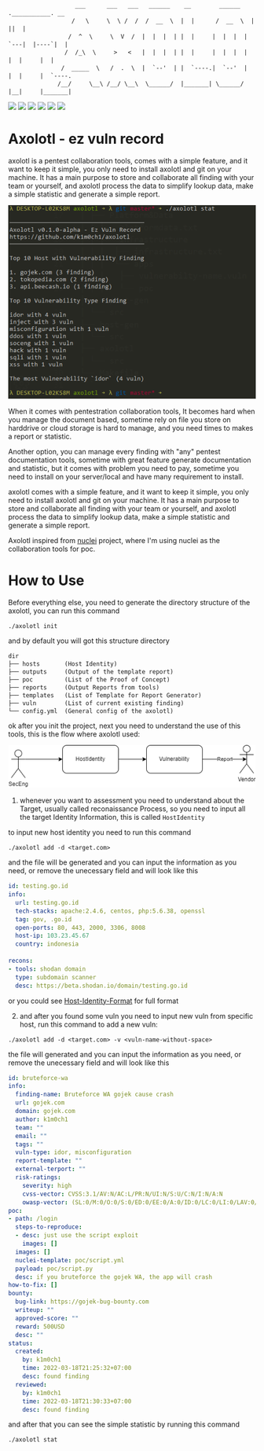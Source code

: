 ```
                   ___      ___   ___   ______    __        ______   .___________. __
                  /   \     \  \ /  /  /  __  \  |  |      /  __  \  |           ||  |
                 /  ^  \     \  V  /  |  |  |  | |  |     |  |  |  | `---|  |----`|  |
                /  /_\  \     >   <   |  |  |  | |  |     |  |  |  |     |  |     |  |
               /  _____  \   /  .  \  |  `--'  | |  `----.|  `--'  |     |  |     |  `----.
              /__/     \__\ /__/ \__\  \______/  |_______| \______/      |__|     |_______|
```

![](https://img.shields.io/twitter/follow/BukanYahya?style=social)
![](https://img.shields.io/github/go-mod/go-version/k1m0ch1/axolotl)
![](https://img.shields.io/github/v/release/k1m0ch1/axolotl)
![](https://img.shields.io/github/commit-activity/w/k1m0ch1/axolotl)
![](https://img.shields.io/github/last-commit/k1m0ch1/axolotl)
![](https://img.shields.io/github/release-date/k1m0ch1/axolotl)

# Axolotl - ez vuln record

axolotl is a pentest collaboration tools, comes with a simple feature, and it want to keep it simple, you only need to install axolotl and git on your machine. It has a main purpose to store and collaborate all finding with your team or yourself, and axolotl process the data to simplify lookup data, make a simple statistic and generate a simple report.


![The Finding simple statistic](.github/preview-1.png)

When it comes with pentestration collaboration tools, It becomes hard when you manage the document based, sometime rely on file you store on harddrive or cloud storage is hard to manage, and you need times to makes a report or statistic.


Another option, you can manage every finding with "any" pentest documentation tools, sometime with great feature generate documentation and statistic, but it comes with problem you need to pay, sometime you need to install on your server/local and have many requirement to install.


axolotl comes with a simple feature, and it want to keep it simple, you only need to install axolotl and git on your machine. It has a main purpose to store and collaborate all finding with your team or yourself, and axolotl process the data to simplify lookup data, make a simple statistic and generate a simple report.

Axolotl inspired from [nuclei](https://github.com/projectdiscovery/nuclei) project, where I'm using nuclei as the collaboration tools for poc.

# How to Use

Before everything else, you need to generate the directory structure of the axolotl, you can run this command

```
./axolotl init
```

and by default you will got this structure directory

```
dir
├── hosts       (Host Identity)
├── outputs     (Output of the template report)
├── poc         (List of the Proof of Concept)
├── reports     (Output Reports from tools)
├── templates   (List of Template for Report Generator)
├── vuln        (List of current existing finding)
└── config.yml  (General config of the axolotl)
```

ok after you init the project, next you need to understand the use of this tools, this is the flow where axolotl used:

![The Simple flow of Axolotl](.github/flow-axolotl.png)


1. whenever you want to assessment you need to understand about the Target, usually called reconaissance Process, so you need to input all the target Identity Information, this is called `HostIdentity` 

to input new host identity you need to run this command

```
./axolotl add -d <target.com>
```

and the file will be generated and you can input the information as you need, or remove the unecessary field and will look like this

```yml
id: testing.go.id
info:
  url: testing.go.id
  tech-stacks: apache:2.4.6, centos, php:5.6.38, openssl
  tag: gov, .go.id
  open-ports: 80, 443, 2000, 3306, 8008
  host-ip: 103.23.45.67
  country: indonesia

recons:
- tools: shodan domain
  type: subdomain scanner
  desc: https://beta.shodan.io/domain/testing.go.id
```

or you could see [Host-Identity-Format](.github/doc/Host-Identity-Format.md) for full format

2. and after you found some vuln you need to input new vuln from specific host, run this command to add a new vuln:

```
./axolotl add -d <target.com> -v <vuln-name-without-space>
```

the file will generated and you can input the information as you need, or remove the unecessary field and will look like this

```yaml
id: bruteforce-wa
info:
  finding-name: Bruteforce WA gojek cause crash
  url: gojek.com
  domain: gojek.com
  author: k1m0ch1
  team: ""
  email: ""
  tags: ""
  vuln-type: idor, misconfiguration
  report-template: ""
  external-terport: ""
  risk-ratings:
    severity: high
    cvss-vector: CVSS:3.1/AV:N/AC:L/PR:N/UI:N/S:U/C:N/I:N/A:N
    owasp-vector: (SL:0/M:0/O:0/S:0/ED:0/EE:0/A:0/ID:0/LC:0/LI:0/LAV:0/LAC:0/FD:0/RD:0/NC:0/PV:0)
poc:
- path: /login
  steps-to-reproduce:
  - desc: just use the script exploit
    images: []
  images: []
  nuclei-template: poc/script.yml
  payload: poc/script.py
  desc: if you bruteforce the gojek WA, the app will crash
how-to-fix: []
bounty:
  bug-link: https://gojek-bug-bounty.com
  writeup: ""
  approved-score: ""
  reward: 500USD
  desc: ""
status:
  created:
    by: k1m0ch1
    time: 2022-03-18T21:25:32+07:00
    desc: found finding
  reviewed:
    by: k1m0ch1
    time: 2022-03-18T21:30:33+07:00
    desc: found finding
```

and after that you can see the simple statistic by running this command

```
./axolotl stat
```

